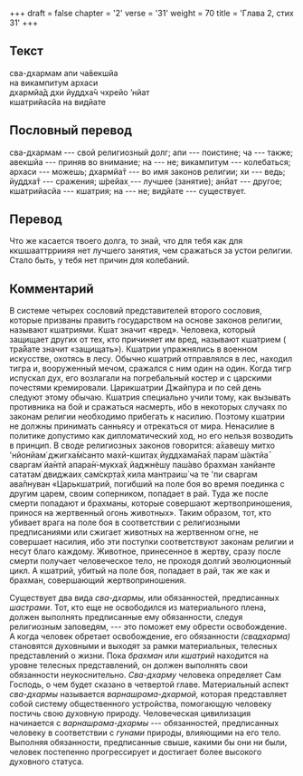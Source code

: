 +++
draft = false
chapter = '2'
verse = '31'
weight = 70
title = 'Глава 2, стих 31'
+++
## Текст

сва-дхармам апи ча̄векшйа  
на викампитум архаси  
дхармйа̄д дхи йуддха̄ч чхрейо ’нйат  
кшатрийасйа на видйате

## Пословный перевод

сва-дхармам --- свой религиозный долг; апи --- поистине; ча --- также;
авекшйа --- приняв во внимание; на --- не; викампитум --- колебаться;
архаси --- можешь; дхармйа̄т --- во имя законов религии; хи --- ведь;
йуддха̄т --- сражения; ш́рейах̣ --- лучшее (занятие); анйат --- другое;
кшатрийасйа --- кшатрия; на --- не; видйате --- существует.

## Перевод

Что же касается твоего долга, то знай, что для тебя как для
ккшшааттрриияя нет лучшего занятия, чем сражаться за устои религии.
Стало быть, у тебя нет причин для колебаний.

## Комментарий

В системе четырех сословий представителей второго сословия, которые
призваны править государством на основе законов религии, называют
кшатриями. Кшат значит «вред». Человека, который защищает других от тех,
кто причиняет им вред, называют кшатрием ( тра̄йате значит «защищать»).
Кшатрии упражнялись в военном искусстве, охотясь в лесу. Обычно кшатрий
отправлялся в лес, находил тигра и, вооруженный мечом, сражался с ним
один на один. Когда тигр испускал дух, его возлагали на погребальный
костер и с царскими почестями кремировали. Царикшатрии Джайпура и по сей
день следуют этому обычаю. Кшатрия специально учили тому, как вызывать
противника на бой и сражаться насмерть, ибо в некоторых случаях по
законам религии необходимо прибегать к насилию. Поэтому кшатрии не
должны принимать санньясу и отрекаться от мира. Ненасилие в политике
допустимо как дипломатический ход, но его нельзя возводить в принцип. В
своде религиозных законов говорится: а̄хавешу митхо 'нйонйам̇ джигха̄м̇санто
махӣ-кшитах̣ йуддхама̄на̄х̣ парам̇ ш́актйа̄ сваргам̇ йа̄нтй апара̄н̇-мукха̄х̣
йаджн̃ешу паш́аво брахман ханйанте сататам̇ двиджаих̣ сам̇скр̣та̄х̣ кила
мантраиш́ ча те 'пи сваргам ава̄пнуван «Царькшатрий, погибший на поле боя
во время поединка с другим царем, своим соперником, попадает в рай. Туда
же после смерти попадают и брахманы, которые совершают жертвоприношения,
принося на жертвенный огонь животных». Таким образом, тот, кто убивает
врага на поле боя в соответствии с религиозными предписаниями или
сжигает животных на жертвенном огне, не совершает насилия, ибо эти
поступки соответствуют законам религии и несут благо каждому. Животное,
принесенное в жертву, сразу после смерти получает человеческое тело, не
проходя долгий эволюционный цикл. А кшатрий, убитый на поле боя,
попадает в рай, так же как и брахман, совершающий жертвоприношения.

Существует два вида *сва-дхармы,* или обязанностей, предписанных
*шастрами*. Тот, кто еще не освободился из материального плена, должен
выполнять предписанные ему обязанности, следуя религиозным заповедям,
--- это поможет ему обрести освобождение. А когда человек обретает
освобождение, его обязанности *(свадхарма)* становятся духовными и
выходят за рамки материальных, телесных представлений о жизни. Пока
*брахман* или *кшатрий* находится на уровне телесных представлений, он
должен выполнять свои обязанности неукоснительно. *Сва-дхарму* человека
определяет Сам Господь, о чем будет сказано в четвертой главе.
Материальный аспект *сва-дхармы* называется *варнашрама-дхармой,*
которая представляет собой систему общественного устройства, помогающую
человеку постичь свою духовную природу. Человеческая цивилизация
начинается с *варнашрама-дхармы* --- обязанностей, предписанных человеку
в соответствии с *гунами* природы, влияющими на его тело. Выполняя
обязанности, предписанные свыше, какими бы они ни были, человек
постепенно прогрессирует и достигает более высокого духовного статуса.
